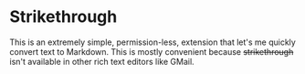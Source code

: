# Strikethrough

This is an extremely simple, permission-less, extension that let's me quickly convert text to Markdown.  This is mostly convenient because ~~strikethrough~~ isn't available in other rich text editors like GMail.
